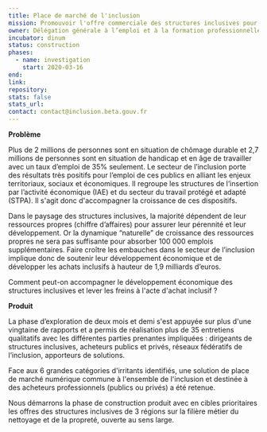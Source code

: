 ```yaml
---
title: Place de marché de l'inclusion
mission: Promouvoir l'offre commerciale des structures inclusives pour accroître leur capacité d'embauche
owner: Délégation générale à l’emploi et à la formation professionnelle (DGEFP), Itou 
incubator: dinum
status: construction
phases:
  - name: investigation
    start: 2020-03-16
end:
link: 
repository:
stats: false 
stats_url:
contact: contact@inclusion.beta.gouv.fr
---
```


**Problème**

Plus de 2 millions de personnes sont en situation de chômage durable et 2,7 millions de personnes sont en situation de handicap et en âge de travailler avec un taux d’emploi de 35% seulement. Le secteur de l’inclusion porte des résultats très positifs pour l’emploi de ces publics en alliant les enjeux territoriaux, sociaux et économiques. Il regroupe les structures de l’insertion par l’activité économique (IAE) et du secteur du travail protégé et adapté (STPA). Il s'agit donc d'accompagner la croissance de ces dispositifs.

Dans le paysage des structures inclusives, la majorité dépendent de leur ressources propres (chiffre d’affaires) pour assurer leur pérennité et leur développement. Or la dynamique “naturelle” de croissance des ressources propres ne sera pas suffisante pour absorber 100 000 emplois supplémentaires. Faire croître les embauches dans le secteur de l’inclusion implique donc de soutenir leur développement économique et de développer les achats inclusifs à hauteur de 1,9 milliards d’euros. 

Comment peut-on accompagner le développement économique des structures inclusives et lever les freins à l'acte d'achat inclusif ?


**Produit**

La phase d’exploration de deux mois et demi s'est appuyée sur plus d'une vingtaine de rapports et a permis de réalisation plus de 35 entretiens qualitatifs avec les différentes parties prenantes impliquées : dirigeants de structures inclusives, acheteurs publics et privés, réseaux fédératifs de l’inclusion, apporteurs de solutions.

Face aux 6 grandes catégories d'irritants identifiés, une solution de place de marché numérique commune à l'ensemble de l'inclusion et destinée à des acheteurs professionnels (publics ou privés) a été retenue.

Nous démarrons la phase de construction produit avec en cibles prioritaires les offres des structures inclusives de 3 régions sur la filière métier du nettoyage et de la propreté, ouverte au sens large.
